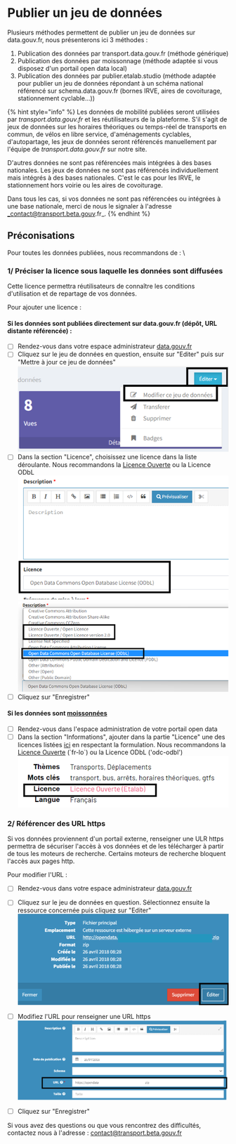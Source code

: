# Publier un jeu de données

Plusieurs méthodes permettent de publier un jeu de données sur data.gouv.fr, nous présenterons ici 3 méthodes :&#x20;

1. Publication des données par transport.data.gouv.fr (méthode générique)
2. Publication des données par moissonnage (méthode adaptée si vous disposez d'un portail open data local)
3. Publication des données par publier.etalab.studio (méthode adaptée pour publier un jeu de données répondant à un schéma national référencé sur schema.data.gouv.fr (bornes IRVE, aires de covoiturage, stationnement cyclable...))

{% hint style="info" %}
Les données de mobilité publiées seront utilisées par _transport.data.gouv.fr_ et les réutilisateurs de la plateforme. S'il s'agit de jeux de données sur les horaires théoriques ou temps-réel de transports en commun, de vélos en libre service, d'aménagements cyclables, d'autopartage, les jeux de données seront référencés manuellement par l'équipe de _transport.data.gouv.fr_ sur notre site.&#x20;

D'autres données ne sont pas référencées mais intégrées à des bases nationales. Les jeux de données ne sont pas référencés individuellement mais intégrés à des bases nationales. C'est le cas pour les IRVE, le stationnement hors voirie ou les aires de covoiturage.&#x20;

Dans tous les cas, si vos données ne sont pas référencées ou intégrées à une base nationale, merci de nous le signaler à l'adresse _contact@transport.beta.gouv.fr_.
{% endhint %}

## Préconisations&#x20;

Pour toutes les données publiées, nous recommandons de : \


### 1/ Préciser la licence sous laquelle les données sont diffusées&#x20;

Cette licence permettra réutilisateurs de connaître les conditions d'utilisation et de repartage de vos données.

Pour ajouter une licence :

#### Si les données sont publiées directement sur data.gouv.fr (dépôt, URL distante référencée) :

* [ ] Rendez-vous dans votre espace administrateur [data.gouv.fr](https://www.data.gouv.fr/fr/)
* [ ] Cliquez sur le jeu de données en question, ensuite sur "Editer" puis sur "Mettre à jour ce jeu de données" \
  ![](<../../../.gitbook/assets/image (173) (1).png>)
* [ ] Dans la section "Licence", choisissez une licence dans la liste déroulante. Nous recommandons la [Licence Ouverte](https://www.etalab.gouv.fr/licence-ouverte-open-licence/) ou la Licence ODbL\
  ![](<../../../.gitbook/assets/image (184).png>)\
  ![](<../../../.gitbook/assets/image (183).png>)
* [ ] Cliquez sur "Enregistrer"

#### Si les données sont [moissonnées](https://doc.transport.data.gouv.fr/producteurs/comment-et-pourquoi-les-producteurs-de-donnees-utilisent-ils-le-pan/publier-un-jeu-de-donnees/2.-methode-moissonnage)&#x20;

* [ ] Rendez-vous dans l'espace administration de votre portail open data&#x20;
* [ ] Dans la section "Informations", ajouter dans la partie "Licence" une des licences listées [ici](https://github.com/opendatateam/udata-ods/blob/4a54c5cb60969e00564aa3c3a93923fb84a6d547/udata\_ods/harvesters.py#L61) en respectant la formulation. Nous recommandons la [Licence Ouverte](https://www.etalab.gouv.fr/licence-ouverte-open-licence/) (\`fr-lo\`) ou la Licence ODbL ('odc-odbl')\
  ![](<../../../.gitbook/assets/image (181) (1) (1).png>)

### 2/ Référencer des URL https&#x20;

Si vos données proviennent d'un portail externe, renseigner une ULR https permettra de sécuriser l'accès à vos données et de les télécharger à partir de tous les moteurs de recherche. Certains moteurs de recherche bloquent l'accès aux pages http.&#x20;

Pour modifier l'URL :

* [ ] Rendez-vous dans votre espace administrateur [data.gouv.fr](https://www.data.gouv.fr/fr/)
* [ ] Cliquez sur le jeu de données en question. Sélectionnez ensuite la ressource concernée puis cliquez sur "Editer"\
  <img src="../../../.gitbook/assets/image (182).png" alt="" data-size="original">
* [ ] Modifiez l'URL pour renseigner une URL https \
  ![](<../../../.gitbook/assets/image (175) (1).png>)
* [ ] Cliquez sur "Enregistrer"



Si vous avez des questions ou que vous rencontrez des difficultés, contactez nous à l'adresse : contact@transport.beta.gouv.fr
